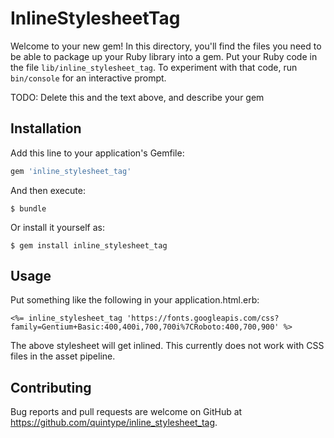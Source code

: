 # InlineStylesheetTag

Welcome to your new gem! In this directory, you'll find the files you need to be able to package up your Ruby library into a gem. Put your Ruby code in the file `lib/inline_stylesheet_tag`. To experiment with that code, run `bin/console` for an interactive prompt.

TODO: Delete this and the text above, and describe your gem

## Installation

Add this line to your application's Gemfile:

```ruby
gem 'inline_stylesheet_tag'
```

And then execute:

    $ bundle

Or install it yourself as:

    $ gem install inline_stylesheet_tag

## Usage

Put something like the following in your application.html.erb:

```erb
<%= inline_stylesheet_tag 'https://fonts.googleapis.com/css?family=Gentium+Basic:400,400i,700,700i%7CRoboto:400,700,900' %>
```

The above stylesheet will get inlined. This currently does not work with CSS files in the asset pipeline.

## Contributing

Bug reports and pull requests are welcome on GitHub at https://github.com/quintype/inline_stylesheet_tag.

